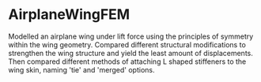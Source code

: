 # AirplaneWingFEM
Modelled an airplane wing under lift force using the principles of symmetry within the wing geometry. Compared different structural modifications to strengthen the wing structure and yield the least amount of displacements. Then compared different methods of attaching L shaped stiffeners to the wing skin, naming 'tie' and 'merged' options. 
